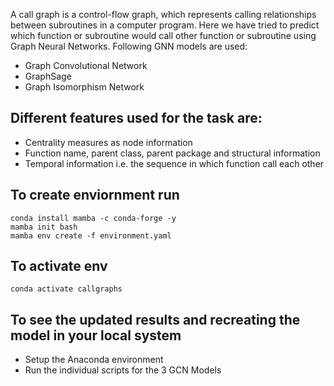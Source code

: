 A call graph is a control-flow graph, which represents calling relationships between subroutines in a computer program. Here we have tried to predict which 
function or subroutine would call other function or subroutine using Graph Neural Networks. 
Following GNN models are used:
<ul>
  <li> Graph Convolutional Network
  <li> GraphSage
  <li> Graph Isomorphism Network 
</ul>

## Different features used for the task are:
<ul>
  <li> Centrality measures as node information
  <li> Function name, parent class, parent package and structural information
  <li> Temporal information i.e. the sequence in which function call each other
</ul>


## To create enviornment run
`conda install mamba -c conda-forge -y` <br>
`mamba init bash` <br>
`mamba env create -f environment.yaml` <br>

## To activate env
`conda activate callgraphs` <br>

## To see the updated results and recreating the model in your local system
- Setup the Anaconda environment
- Run the individual scripts for the 3 GCN Models

